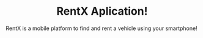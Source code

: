 <h1 align="center">
  RentX Aplication!
</h1>

RentX is a mobile platform to find and rent a vehicle using your smartphone!
